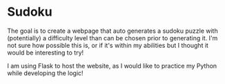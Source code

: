 # Sudoku
The goal is to create a webpage that auto generates a sudoku puzzle with (potentially) a difficulty level than can be chosen prior to generating it.
I'm not sure how possible this is, or if it's within my abilities but I thought it would be interesting to try!

I am using Flask to host the website, as I would like to practice my Python while developing the logic! 
